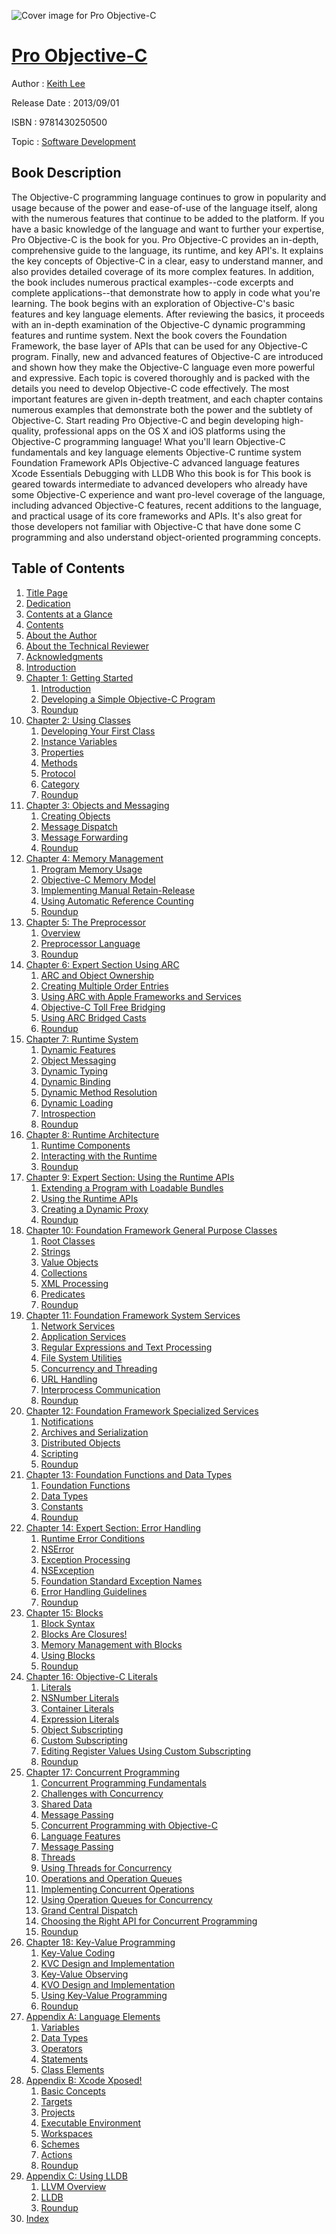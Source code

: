 ![Cover image for Pro Objective-C](https://imgdetail.ebookreading.net/cover/cover/software_development/EB9781430250500.jpg)

[Pro Objective-C](https://ebookreading.net/view/book/Pro+Objective-C-EB9781430250500_1.html "Pro Objective-C")
====================================================================================================================

Author : [Keith Lee](https://ebookreading.net/search/author/Keith+Lee)

Release Date : 2013/09/01

ISBN : 9781430250500

Topic : [Software Development](https://ebookreading.net/search/category/software-development)

Book Description
-----------------

The Objective-C programming language continues to grow in popularity and usage because of the power and ease-of-use of the language itself, along with the numerous features that continue to be added to the platform. If you have a basic knowledge of the language and want to further your expertise, Pro Objective-C is the book for you.
Pro Objective-C provides an in-depth, comprehensive guide to the language, its runtime, and key API's. It explains the key concepts of Objective-C in a clear, easy to understand manner, and also provides detailed coverage of its more complex features. In addition, the book includes numerous practical examples--code excerpts and complete applications--that demonstrate how to apply in code what you're learning.
The book begins with an exploration of Objective-C's basic features and key language elements. After reviewing the basics, it proceeds with an in-depth examination of the Objective-C dynamic programming features and runtime system. Next the book covers the Foundation Framework, the base layer of APIs that can be used for any Objective-C program. Finally, new and advanced features of Objective-C are introduced and shown how they make the Objective-C language even more powerful and expressive.
Each topic is covered thoroughly and is packed with the details you need to develop Objective-C code effectively. The most important features are given in-depth treatment, and each chapter contains numerous examples that demonstrate both the power and the subtlety of Objective-C.
Start reading Pro Objective-C and begin developing high-quality, professional apps on the OS X and iOS platforms using the Objective-C programming language!
What you'll learn
Objective-C fundamentals and key language elements
Objective-C runtime system
Foundation Framework APIs
Objective-C advanced language features
Xcode Essentials
Debugging with LLDB
Who this book is for
This book is geared towards intermediate to advanced developers who already have some Objective-C experience and want pro-level coverage of the language, including advanced Objective-C features, recent additions to the language, and practical usage of its core frameworks and APIs. It's also great for those developers not familiar with Objective-C that have done some C programming and also understand object-oriented programming concepts.
              
Table of Contents
-----------------

1. [Title Page](https://ebookreading.net/view/book/Pro+Objective-C-EB9781430250500_2.html)
1. [Dedication](https://ebookreading.net/view/book/Pro+Objective-C-EB9781430250500_4.html)
1. [Contents at a Glance](https://ebookreading.net/view/book/Pro+Objective-C-EB9781430250500_5.html)
1. [Contents](https://ebookreading.net/view/book/Pro+Objective-C-EB9781430250500_6.html)
1. [About the Author](https://ebookreading.net/view/book/Pro+Objective-C-EB9781430250500_7.html)
1. [About the Technical Reviewer](https://ebookreading.net/view/book/Pro+Objective-C-EB9781430250500_8.html)
1. [Acknowledgments](https://ebookreading.net/view/book/Pro+Objective-C-EB9781430250500_9.html)
1. [Introduction](https://ebookreading.net/view/book/Pro+Objective-C-EB9781430250500_10.html)
1. [Chapter 1: Getting Started](https://ebookreading.net/view/book/Pro+Objective-C-EB9781430250500_11.html)
    1. [Introduction](https://ebookreading.net/view/book/Pro+Objective-C-EB9781430250500_11.html#Sec1)
    1. [Developing a Simple Objective-C Program](https://ebookreading.net/view/book/Pro+Objective-C-EB9781430250500_11.html#Sec4)
    1. [Roundup](https://ebookreading.net/view/book/Pro+Objective-C-EB9781430250500_11.html#Sec8)
1. [Chapter 2: Using Classes](https://ebookreading.net/view/book/Pro+Objective-C-EB9781430250500_12.html)
    1. [Developing Your First Class](https://ebookreading.net/view/book/Pro+Objective-C-EB9781430250500_12.html#Sec1)
    1. [Instance Variables](https://ebookreading.net/view/book/Pro+Objective-C-EB9781430250500_12.html#Sec5)
    1. [Properties](https://ebookreading.net/view/book/Pro+Objective-C-EB9781430250500_12.html#Sec9)
    1. [Methods](https://ebookreading.net/view/book/Pro+Objective-C-EB9781430250500_12.html#Sec19)
    1. [Protocol](https://ebookreading.net/view/book/Pro+Objective-C-EB9781430250500_12.html#Sec22)
    1. [Category](https://ebookreading.net/view/book/Pro+Objective-C-EB9781430250500_12.html#Sec24)
    1. [Roundup](https://ebookreading.net/view/book/Pro+Objective-C-EB9781430250500_12.html#Sec26)
1. [Chapter 3: Objects and Messaging](https://ebookreading.net/view/book/Pro+Objective-C-EB9781430250500_13.html)
    1. [Creating Objects](https://ebookreading.net/view/book/Pro+Objective-C-EB9781430250500_13.html#Sec1)
    1. [Message Dispatch](https://ebookreading.net/view/book/Pro+Objective-C-EB9781430250500_13.html#Sec7)
    1. [Message Forwarding](https://ebookreading.net/view/book/Pro+Objective-C-EB9781430250500_13.html#Sec8)
    1. [Roundup](https://ebookreading.net/view/book/Pro+Objective-C-EB9781430250500_13.html#Sec12)
1. [Chapter 4: Memory Management](https://ebookreading.net/view/book/Pro+Objective-C-EB9781430250500_14.html)
    1. [Program Memory Usage](https://ebookreading.net/view/book/Pro+Objective-C-EB9781430250500_14.html#Sec1)
    1. [Objective-C Memory Model](https://ebookreading.net/view/book/Pro+Objective-C-EB9781430250500_14.html#Sec2)
    1. [Implementing Manual Retain-Release](https://ebookreading.net/view/book/Pro+Objective-C-EB9781430250500_14.html#Sec3)
    1. [Using Automatic Reference Counting](https://ebookreading.net/view/book/Pro+Objective-C-EB9781430250500_14.html#Sec9)
    1. [Roundup](https://ebookreading.net/view/book/Pro+Objective-C-EB9781430250500_14.html#Sec14)
1. [Chapter 5: The Preprocessor](https://ebookreading.net/view/book/Pro+Objective-C-EB9781430250500_15.html)
    1. [Overview](https://ebookreading.net/view/book/Pro+Objective-C-EB9781430250500_15.html#Sec1)
    1. [Preprocessor Language](https://ebookreading.net/view/book/Pro+Objective-C-EB9781430250500_15.html#Sec3)
    1. [Roundup](https://ebookreading.net/view/book/Pro+Objective-C-EB9781430250500_15.html#Sec11)
1. [Chapter 6: Expert Section Using ARC](https://ebookreading.net/view/book/Pro+Objective-C-EB9781430250500_16.html)
    1. [ARC and Object Ownership](https://ebookreading.net/view/book/Pro+Objective-C-EB9781430250500_16.html#Sec1)
    1. [Creating Multiple Order Entries](https://ebookreading.net/view/book/Pro+Objective-C-EB9781430250500_16.html#Sec7)
    1. [Using ARC with Apple Frameworks and Services](https://ebookreading.net/view/book/Pro+Objective-C-EB9781430250500_16.html#Sec8)
    1. [Objective-C Toll Free Bridging](https://ebookreading.net/view/book/Pro+Objective-C-EB9781430250500_16.html#Sec9)
    1. [Using ARC Bridged Casts](https://ebookreading.net/view/book/Pro+Objective-C-EB9781430250500_16.html#Sec11)
    1. [Roundup](https://ebookreading.net/view/book/Pro+Objective-C-EB9781430250500_16.html#Sec12)
1. [Chapter 7: Runtime System](https://ebookreading.net/view/book/Pro+Objective-C-EB9781430250500_17.html)
    1. [Dynamic Features](https://ebookreading.net/view/book/Pro+Objective-C-EB9781430250500_17.html#Sec1)
    1. [Object Messaging](https://ebookreading.net/view/book/Pro+Objective-C-EB9781430250500_17.html#Sec2)
    1. [Dynamic Typing](https://ebookreading.net/view/book/Pro+Objective-C-EB9781430250500_17.html#Sec8)
    1. [Dynamic Binding](https://ebookreading.net/view/book/Pro+Objective-C-EB9781430250500_17.html#Sec9)
    1. [Dynamic Method Resolution](https://ebookreading.net/view/book/Pro+Objective-C-EB9781430250500_17.html#Sec10)
    1. [Dynamic Loading](https://ebookreading.net/view/book/Pro+Objective-C-EB9781430250500_17.html#Sec12)
    1. [Introspection](https://ebookreading.net/view/book/Pro+Objective-C-EB9781430250500_17.html#Sec13)
    1. [Roundup](https://ebookreading.net/view/book/Pro+Objective-C-EB9781430250500_17.html#Sec14)
1. [Chapter 8: Runtime Architecture](https://ebookreading.net/view/book/Pro+Objective-C-EB9781430250500_18.html)
    1. [Runtime Components](https://ebookreading.net/view/book/Pro+Objective-C-EB9781430250500_18.html#Sec1)
    1. [Interacting with the Runtime](https://ebookreading.net/view/book/Pro+Objective-C-EB9781430250500_18.html#Sec14)
    1. [Roundup](https://ebookreading.net/view/book/Pro+Objective-C-EB9781430250500_18.html#Sec17)
1. [Chapter 9: Expert Section: Using the Runtime APIs](https://ebookreading.net/view/book/Pro+Objective-C-EB9781430250500_19.html)
    1. [Extending a Program with Loadable Bundles](https://ebookreading.net/view/book/Pro+Objective-C-EB9781430250500_19.html#Sec1)
    1. [Using the Runtime APIs](https://ebookreading.net/view/book/Pro+Objective-C-EB9781430250500_19.html#Sec12)
    1. [Creating a Dynamic Proxy](https://ebookreading.net/view/book/Pro+Objective-C-EB9781430250500_19.html#Sec17)
    1. [Roundup](https://ebookreading.net/view/book/Pro+Objective-C-EB9781430250500_19.html#Sec21)
1. [Chapter 10: Foundation Framework General Purpose Classes](https://ebookreading.net/view/book/Pro+Objective-C-EB9781430250500_20.html)
    1. [Root Classes](https://ebookreading.net/view/book/Pro+Objective-C-EB9781430250500_20.html#Sec1)
    1. [Strings](https://ebookreading.net/view/book/Pro+Objective-C-EB9781430250500_20.html#Sec8)
    1. [Value Objects](https://ebookreading.net/view/book/Pro+Objective-C-EB9781430250500_20.html#Sec19)
    1. [Collections](https://ebookreading.net/view/book/Pro+Objective-C-EB9781430250500_20.html#Sec26)
    1. [XML Processing](https://ebookreading.net/view/book/Pro+Objective-C-EB9781430250500_20.html#Sec37)
    1. [Predicates](https://ebookreading.net/view/book/Pro+Objective-C-EB9781430250500_20.html#Sec41)
    1. [Roundup](https://ebookreading.net/view/book/Pro+Objective-C-EB9781430250500_20.html#Sec42)
1. [Chapter 11: Foundation Framework System Services](https://ebookreading.net/view/book/Pro+Objective-C-EB9781430250500_21.html)
    1. [Network Services](https://ebookreading.net/view/book/Pro+Objective-C-EB9781430250500_21.html#Sec1)
    1. [Application Services](https://ebookreading.net/view/book/Pro+Objective-C-EB9781430250500_21.html#Sec4)
    1. [Regular Expressions and Text Processing](https://ebookreading.net/view/book/Pro+Objective-C-EB9781430250500_21.html#Sec5)
    1. [File System Utilities](https://ebookreading.net/view/book/Pro+Objective-C-EB9781430250500_21.html#Sec6)
    1. [Concurrency and Threading](https://ebookreading.net/view/book/Pro+Objective-C-EB9781430250500_21.html#Sec11)
    1. [URL Handling](https://ebookreading.net/view/book/Pro+Objective-C-EB9781430250500_21.html#Sec17)
    1. [Interprocess Communication](https://ebookreading.net/view/book/Pro+Objective-C-EB9781430250500_21.html#Sec24)
    1. [Roundup](https://ebookreading.net/view/book/Pro+Objective-C-EB9781430250500_21.html#Sec28)
1. [Chapter 12: Foundation Framework Specialized Services](https://ebookreading.net/view/book/Pro+Objective-C-EB9781430250500_22.html)
    1. [Notifications](https://ebookreading.net/view/book/Pro+Objective-C-EB9781430250500_22.html#Sec1)
    1. [Archives and Serialization](https://ebookreading.net/view/book/Pro+Objective-C-EB9781430250500_22.html#Sec2)
    1. [Distributed Objects](https://ebookreading.net/view/book/Pro+Objective-C-EB9781430250500_22.html#Sec11)
    1. [Scripting](https://ebookreading.net/view/book/Pro+Objective-C-EB9781430250500_22.html#Sec12)
    1. [Roundup](https://ebookreading.net/view/book/Pro+Objective-C-EB9781430250500_22.html#Sec13)
1. [Chapter 13: Foundation Functions and Data Types](https://ebookreading.net/view/book/Pro+Objective-C-EB9781430250500_23.html)
    1. [Foundation Functions](https://ebookreading.net/view/book/Pro+Objective-C-EB9781430250500_23.html#Sec1)
    1. [Data Types](https://ebookreading.net/view/book/Pro+Objective-C-EB9781430250500_23.html#Sec14)
    1. [Constants](https://ebookreading.net/view/book/Pro+Objective-C-EB9781430250500_23.html#Sec15)
    1. [Roundup](https://ebookreading.net/view/book/Pro+Objective-C-EB9781430250500_23.html#Sec16)
1. [Chapter 14: Expert Section: Error Handling](https://ebookreading.net/view/book/Pro+Objective-C-EB9781430250500_24.html)
    1. [Runtime Error Conditions](https://ebookreading.net/view/book/Pro+Objective-C-EB9781430250500_24.html#Sec1)
    1. [NSError](https://ebookreading.net/view/book/Pro+Objective-C-EB9781430250500_24.html#Sec6)
    1. [Exception Processing](https://ebookreading.net/view/book/Pro+Objective-C-EB9781430250500_24.html#Sec13)
    1. [NSException](https://ebookreading.net/view/book/Pro+Objective-C-EB9781430250500_24.html#Sec14)
    1. [Foundation Standard Exception Names](https://ebookreading.net/view/book/Pro+Objective-C-EB9781430250500_24.html#Sec17)
    1. [Error Handling Guidelines](https://ebookreading.net/view/book/Pro+Objective-C-EB9781430250500_24.html#Sec18)
    1. [Roundup](https://ebookreading.net/view/book/Pro+Objective-C-EB9781430250500_24.html#Sec19)
1. [Chapter 15: Blocks](https://ebookreading.net/view/book/Pro+Objective-C-EB9781430250500_25.html)
    1. [Block Syntax](https://ebookreading.net/view/book/Pro+Objective-C-EB9781430250500_25.html#Sec1)
    1. [Blocks Are Closures!](https://ebookreading.net/view/book/Pro+Objective-C-EB9781430250500_25.html#Sec2)
    1. [Memory Management with Blocks](https://ebookreading.net/view/book/Pro+Objective-C-EB9781430250500_25.html#Sec5)
    1. [Using Blocks](https://ebookreading.net/view/book/Pro+Objective-C-EB9781430250500_25.html#Sec6)
    1. [Roundup](https://ebookreading.net/view/book/Pro+Objective-C-EB9781430250500_25.html#Sec10)
1. [Chapter 16: Objective-C Literals](https://ebookreading.net/view/book/Pro+Objective-C-EB9781430250500_26.html)
    1. [Literals](https://ebookreading.net/view/book/Pro+Objective-C-EB9781430250500_26.html#Sec1)
    1. [NSNumber Literals](https://ebookreading.net/view/book/Pro+Objective-C-EB9781430250500_26.html#Sec2)
    1. [Container Literals](https://ebookreading.net/view/book/Pro+Objective-C-EB9781430250500_26.html#Sec3)
    1. [Expression Literals](https://ebookreading.net/view/book/Pro+Objective-C-EB9781430250500_26.html#Sec6)
    1. [Object Subscripting](https://ebookreading.net/view/book/Pro+Objective-C-EB9781430250500_26.html#Sec7)
    1. [Custom Subscripting](https://ebookreading.net/view/book/Pro+Objective-C-EB9781430250500_26.html#Sec10)
    1. [Editing Register Values Using Custom Subscripting](https://ebookreading.net/view/book/Pro+Objective-C-EB9781430250500_26.html#Sec11)
    1. [Roundup](https://ebookreading.net/view/book/Pro+Objective-C-EB9781430250500_26.html#Sec12)
1. [Chapter 17: Concurrent Programming](https://ebookreading.net/view/book/Pro+Objective-C-EB9781430250500_27.html)
    1. [Concurrent Programming Fundamentals](https://ebookreading.net/view/book/Pro+Objective-C-EB9781430250500_27.html#Sec1)
    1. [Challenges with Concurrency](https://ebookreading.net/view/book/Pro+Objective-C-EB9781430250500_27.html#Sec4)
    1. [Shared Data](https://ebookreading.net/view/book/Pro+Objective-C-EB9781430250500_27.html#Sec5)
    1. [Message Passing](https://ebookreading.net/view/book/Pro+Objective-C-EB9781430250500_27.html#Sec7)
    1. [Concurrent Programming with Objective-C](https://ebookreading.net/view/book/Pro+Objective-C-EB9781430250500_27.html#Sec8)
    1. [Language Features](https://ebookreading.net/view/book/Pro+Objective-C-EB9781430250500_27.html#Sec9)
    1. [Message Passing](https://ebookreading.net/view/book/Pro+Objective-C-EB9781430250500_27.html#Sec10)
    1. [Threads](https://ebookreading.net/view/book/Pro+Objective-C-EB9781430250500_27.html#Sec11)
    1. [Using Threads for Concurrency](https://ebookreading.net/view/book/Pro+Objective-C-EB9781430250500_27.html#Sec17)
    1. [Operations and Operation Queues](https://ebookreading.net/view/book/Pro+Objective-C-EB9781430250500_27.html#Sec18)
    1. [Implementing Concurrent Operations](https://ebookreading.net/view/book/Pro+Objective-C-EB9781430250500_27.html#Sec20)
    1. [Using Operation Queues for Concurrency](https://ebookreading.net/view/book/Pro+Objective-C-EB9781430250500_27.html#Sec21)
    1. [Grand Central Dispatch](https://ebookreading.net/view/book/Pro+Objective-C-EB9781430250500_27.html#Sec22)
    1. [Choosing the Right API for Concurrent Programming](https://ebookreading.net/view/book/Pro+Objective-C-EB9781430250500_27.html#Sec24)
    1. [Roundup](https://ebookreading.net/view/book/Pro+Objective-C-EB9781430250500_27.html#Sec25)
1. [Chapter 18: Key-Value Programming](https://ebookreading.net/view/book/Pro+Objective-C-EB9781430250500_28.html)
    1. [Key-Value Coding](https://ebookreading.net/view/book/Pro+Objective-C-EB9781430250500_28.html#Sec1)
    1. [KVC Design and Implementation](https://ebookreading.net/view/book/Pro+Objective-C-EB9781430250500_28.html#Sec3)
    1. [Key-Value Observing](https://ebookreading.net/view/book/Pro+Objective-C-EB9781430250500_28.html#Sec10)
    1. [KVO Design and Implementation](https://ebookreading.net/view/book/Pro+Objective-C-EB9781430250500_28.html#Sec13)
    1. [Using Key-Value Programming](https://ebookreading.net/view/book/Pro+Objective-C-EB9781430250500_28.html#Sec14)
    1. [Roundup](https://ebookreading.net/view/book/Pro+Objective-C-EB9781430250500_28.html#Sec15)
1. [Appendix A: Language Elements](https://ebookreading.net/view/book/Pro+Objective-C-EB9781430250500_29.html)
    1. [Variables](https://ebookreading.net/view/book/Pro+Objective-C-EB9781430250500_29.html#Sec1)
    1. [Data Types](https://ebookreading.net/view/book/Pro+Objective-C-EB9781430250500_29.html#Sec5)
    1. [Operators](https://ebookreading.net/view/book/Pro+Objective-C-EB9781430250500_29.html#Sec17)
    1. [Statements](https://ebookreading.net/view/book/Pro+Objective-C-EB9781430250500_29.html#Sec18)
    1. [Class Elements](https://ebookreading.net/view/book/Pro+Objective-C-EB9781430250500_29.html#Sec19)
1. [Appendix B: Xcode Xposed!](https://ebookreading.net/view/book/Pro+Objective-C-EB9781430250500_30.html)
    1. [Basic Concepts](https://ebookreading.net/view/book/Pro+Objective-C-EB9781430250500_30.html#Sec1)
    1. [Targets](https://ebookreading.net/view/book/Pro+Objective-C-EB9781430250500_30.html#Sec2)
    1. [Projects](https://ebookreading.net/view/book/Pro+Objective-C-EB9781430250500_30.html#Sec8)
    1. [Executable Environment](https://ebookreading.net/view/book/Pro+Objective-C-EB9781430250500_30.html#Sec9)
    1. [Workspaces](https://ebookreading.net/view/book/Pro+Objective-C-EB9781430250500_30.html#Sec10)
    1. [Schemes](https://ebookreading.net/view/book/Pro+Objective-C-EB9781430250500_30.html#Sec16)
    1. [Actions](https://ebookreading.net/view/book/Pro+Objective-C-EB9781430250500_30.html#Sec17)
    1. [Roundup](https://ebookreading.net/view/book/Pro+Objective-C-EB9781430250500_30.html#Sec18)
1. [Appendix C: Using LLDB](https://ebookreading.net/view/book/Pro+Objective-C-EB9781430250500_31.html)
    1. [LLVM Overview](https://ebookreading.net/view/book/Pro+Objective-C-EB9781430250500_31.html#Sec1)
    1. [LLDB](https://ebookreading.net/view/book/Pro+Objective-C-EB9781430250500_31.html#Sec2)
    1. [Roundup](https://ebookreading.net/view/book/Pro+Objective-C-EB9781430250500_31.html#Sec16)
1. [Index](https://ebookreading.net/view/book/Pro+Objective-C-EB9781430250500_32.html)
